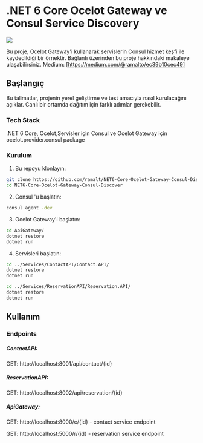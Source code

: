 
# .NET 6 Core Ocelot Gateway ve Consul Service Discovery
![](https://media.istockphoto.com/id/617886480/tr/foto%C4%9Fraf/ocelot.jpg?s=612x612&w=0&k=20&c=R-H2qZ-pmquMBjM3R57H6mXIHyWNUIpiGgzuhskSM7E=)

Bu proje, Ocelot Gateway'i kullanarak servislerin Consul hizmet keşfi ile kaydedildiği bir örnektir.
Bağlantı üzerinden bu proje hakkındaki makaleye ulaşabilirsiniz. 
Medium: [https://medium.com/@ramalto/ec39b10cec49]

## Başlangıç

Bu talimatlar, projenin yerel geliştirme ve test amacıyla nasıl kurulacağını açıklar. Canlı bir ortamda dağıtım için farklı adımlar gerekebilir.

### Tech Stack

.NET 6 Core, Ocelot,Servisler için Consul ve Ocelot Gateway için ocelot.provider.consul package

### Kurulum

1. Bu repoyu klonlayın:

```bash
git clone https://github.com/ramalt/NET6-Core-Ocelot-Gateway-Consul-Discover.git
cd NET6-Core-Ocelot-Gateway-Consul-Discover
```
2. Consul 'u başlatın:

```bash
consul agent -dev
```
3. Ocelot Gateway'i başlatın:

```bash
cd ApiGateway/
dotnet restore
dotnet run
```
4. Servisleri başlatın:

```bash
cd ../Services/ContactAPI/Contact.API/ 
dotnet restore
dotnet run
```
```bash
cd ../Services/ReservationAPI/Reservation.API/ 
dotnet restore
dotnet run
```

## Kullanım
### Endpoints

##### ContactAPI:

GET: http://localhost:8001/api/contact/{id}

##### ReservationAPI:

GET: http://localhost:8002/api/reservation/{id}

##### ApiGateway:

GET: http://localhost:8000/c/{id} - contact service endpoint

GET: http://localhost:5000/r/{id} - reservation service endpoint

